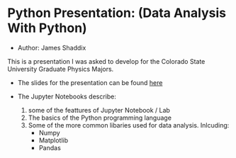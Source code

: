 
# Python Presentation: (Data Analysis With Python)
* Author: James Shaddix


This is a presentation I was asked to develop for the Colorado State University
Graduate Physics Majors.

* The slides for the presentation can be found [here](https://slides.com/jimshaddix/python-for-data-analysis#/)

* The Jupyter Notebooks describe: 
    1. some of the feattures of Jupyter Notebook / Lab
    2. The basics of the Python programming language
    3. Some of the more common libaries used for data analysis. Inlcuding:
        - Numpy
        - Matplotlib
        - Pandas
    
